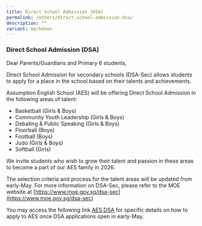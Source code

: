 ```yaml
---
title: Direct School Admission (DSA)
permalink: /others/direct-school-admission-dsa/
description: ""
variant: markdown
---
```

### Direct School Admission (DSA)

Dear Parents/Guardians and Primary 6 students,

Direct School Admission for secondary schools (DSA-Sec) allows students to apply for a place in the school based on their talents and achievements.

Assumption English School (AES) will be offering Direct School Admission in the following areas of talent:

*   Basketball (Girls & Boys)
*   Community Youth Leadership (Girls & Boys)
*   Debating & Public Speaking (Girls & Boys)
*   Floorball (Boys)
*   Football (Boys)
*   Judo (Girls & Boys)
*   Softball (Girls)

We invite students who wish to grow their talent and passion in these areas to become a part of our AES family in 2026.

The selection criteria and process for the talent areas will be updated from early-May. For more information on DSA-Sec, please refer to the MOE website at [https://www.moe.gov.sg/dsa-sec](https://www.moe.gov.sg/dsa-sec)

You may access the following link [AES DSA](https://www.assumptionenglish.moe.edu.sg/useful-resources/direct-school-admission-dsa/) for specific details on how to apply to AES once DSA applications open in early-May.